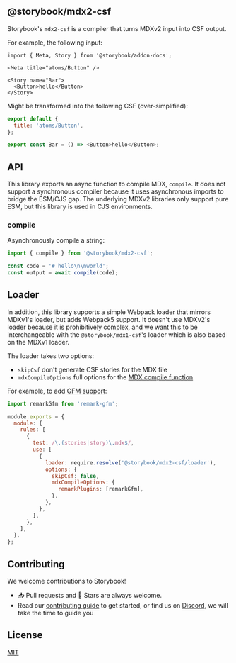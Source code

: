 ## @storybook/mdx2-csf

Storybook's `mdx2-csf` is a compiler that turns MDXv2 input into CSF output.

For example, the following input:

```mdx
import { Meta, Story } from '@storybook/addon-docs';

<Meta title="atoms/Button" />

<Story name="Bar">
  <Button>hello</Button>
</Story>
```

Might be transformed into the following CSF (over-simplified):

```js
export default {
  title: 'atoms/Button',
};

export const Bar = () => <Button>hello</Button>;
```

## API

This library exports an async function to compile MDX, `compile`.
It does not support a synchronous compiler because it uses asynchronous
imports to bridge the ESM/CJS gap. The underlying MDXv2 libraries only
support pure ESM, but this library is used in CJS environments.

### compile

Asynchronously compile a string:

```js
import { compile } from '@storybook/mdx2-csf';

const code = '# hello\n\nworld';
const output = await compile(code);
```

## Loader

In addition, this library supports a simple Webpack loader that mirrors MDXv1's loader, but adds Webpack5 support. It doesn't use MDXv2's loader because it is prohibitively complex, and we want this to be interchangeable with the `@storybook/mdx1-csf`'s loader which is also based on the MDXv1 loader.

The loader takes two options:

- `skipCsf` don't generate CSF stories for the MDX file
- `mdxCompileOptions` full options for the [MDX compile function](https://mdxjs.com/packages/mdx/#api)

For example, to add [GFM support](https://mdxjs.com/guides/gfm/):

```js
import remarkGfm from 'remark-gfm';

module.exports = {
  module: {
    rules: [
      {
        test: /\.(stories|story)\.mdx$/,
        use: [
          {
            loader: require.resolve('@storybook/mdx2-csf/loader'),
            options: {
              skipCsf: false,
              mdxCompileOptions: {
                remarkPlugins: [remarkGfm],
              },
            },
          },
        ],
      },
    ],
  },
};
```

## Contributing

We welcome contributions to Storybook!

- 📥 Pull requests and 🌟 Stars are always welcome.
- Read our [contributing guide](CONTRIBUTING.md) to get started,
  or find us on [Discord](https://discord.gg/storybook), we will take the time to guide you

## License

[MIT](https://github.com/storybookjs/csf-mdx2/blob/main/LICENSE)
